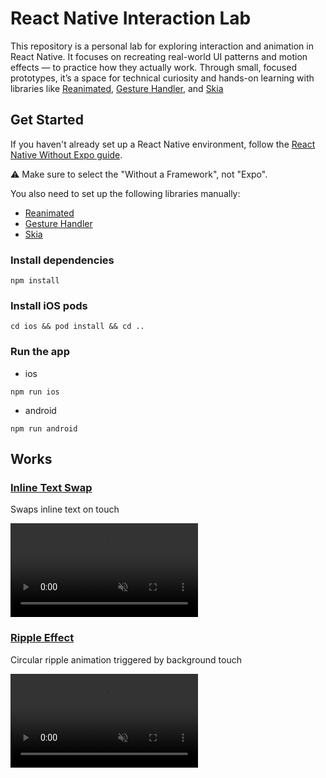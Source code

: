 # React Native Interaction Lab

This repository is a personal lab for exploring interaction and animation in React Native. It focuses on recreating real-world UI patterns and motion effects — to practice how they actually work. Through small, focused prototypes, it’s a space for technical curiosity and hands-on learning with libraries like [Reanimated](https://github.com/software-mansion/react-native-reanimated), [Gesture Handler](https://github.com/software-mansion/react-native-gesture-handler), and [Skia](https://github.com/Shopify/react-native-skia)

## Get Started

If you haven't already set up a React Native environment, follow the [React Native Without Expo guide](https://reactnative.dev/docs/set-up-your-environment).

⚠️ Make sure to select the "Without a Framework", not "Expo".

You also need to set up the following libraries manually:

- [Reanimated](https://docs.swmansion.com/react-native-reanimated/docs/fundamentals/getting-started)
- [Gesture Handler](https://docs.swmansion.com/react-native-gesture-handler/docs/fundamentals/installation)
- [Skia](https://shopify.github.io/react-native-skia/docs/getting-started/installation)

### Install dependencies

```
npm install
```

### Install iOS pods

```
cd ios && pod install && cd ..
```

### Run the app

- ios

```
npm run ios
```

- android

```
npm run android
```

## Works

### [Inline Text Swap](https://github.com/taewoongheo/react-native-interaction-lab/blob/main/src/interactions/inline-text-swap/InlineTextSwap.tsx)

Swaps inline text on touch

<p> 
<video src="https://private-user-images.githubusercontent.com/127009780/435233366-abd7cf2f-2ff3-46dd-828c-469108452701.mp4?jwt=eyJhbGciOiJIUzI1NiIsInR5cCI6IkpXVCJ9.eyJpc3MiOiJnaXRodWIuY29tIiwiYXVkIjoicmF3LmdpdGh1YnVzZXJjb250ZW50LmNvbSIsImtleSI6ImtleTUiLCJleHAiOjE3NDQ5ODk5NDgsIm5iZiI6MTc0NDk4OTY0OCwicGF0aCI6Ii8xMjcwMDk3ODAvNDM1MjMzMzY2LWFiZDdjZjJmLTJmZjMtNDZkZC04MjhjLTQ2OTEwODQ1MjcwMS5tcDQ_WC1BbXotQWxnb3JpdGhtPUFXUzQtSE1BQy1TSEEyNTYmWC1BbXotQ3JlZGVudGlhbD1BS0lBVkNPRFlMU0E1M1BRSzRaQSUyRjIwMjUwNDE4JTJGdXMtZWFzdC0xJTJGczMlMkZhd3M0X3JlcXVlc3QmWC1BbXotRGF0ZT0yMDI1MDQxOFQxNTIwNDhaJlgtQW16LUV4cGlyZXM9MzAwJlgtQW16LVNpZ25hdHVyZT0zZDVmYzMyNjJlMDc5NDM3YzA5ZGYzNjliNDFlOWY2ZDNlZjUxNjUzZWI0OWNlNTMxMGVhMTIyYmZjOTEwNjA3JlgtQW16LVNpZ25lZEhlYWRlcnM9aG9zdCJ9.9_8lcZ71PpEuolMOjP1BKkIWxwCTTkJqVn7aGckg0Rw" controls muted playsinline width="300" />
</p>

### [Ripple Effect](https://github.com/taewoongheo/react-native-interaction-lab/blob/main/src/interactions/ripple-effect/RippleEffect.tsx)

Circular ripple animation triggered by background touch

<p>
<video src="https://private-user-images.githubusercontent.com/127009780/435233342-608027ab-1bfe-4738-9a15-f9b7b89218fe.mp4?jwt=eyJhbGciOiJIUzI1NiIsInR5cCI6IkpXVCJ9.eyJpc3MiOiJnaXRodWIuY29tIiwiYXVkIjoicmF3LmdpdGh1YnVzZXJjb250ZW50LmNvbSIsImtleSI6ImtleTUiLCJleHAiOjE3NDQ5ODk3NDAsIm5iZiI6MTc0NDk4OTQ0MCwicGF0aCI6Ii8xMjcwMDk3ODAvNDM1MjMzMzQyLTYwODAyN2FiLTFiZmUtNDczOC05YTE1LWY5YjdiODkyMThmZS5tcDQ_WC1BbXotQWxnb3JpdGhtPUFXUzQtSE1BQy1TSEEyNTYmWC1BbXotQ3JlZGVudGlhbD1BS0lBVkNPRFlMU0E1M1BRSzRaQSUyRjIwMjUwNDE4JTJGdXMtZWFzdC0xJTJGczMlMkZhd3M0X3JlcXVlc3QmWC1BbXotRGF0ZT0yMDI1MDQxOFQxNTE3MjBaJlgtQW16LUV4cGlyZXM9MzAwJlgtQW16LVNpZ25hdHVyZT02NTA0NmE5ZmNlMDlmMjY2OWFlNTZkNDQ2MTNlNmYxMmVhYzQwZTEzMmU2ODkyZTM0YWNlZjZkM2EzMWM4NTkwJlgtQW16LVNpZ25lZEhlYWRlcnM9aG9zdCJ9.STvkfdZg7imswCyGfE_Fsa3VxoDWvyK-h3p0tH9Kv20" controls muted playsinline width="300" />
</p>
